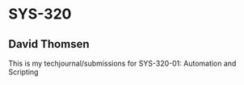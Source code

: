 # SYS-320
## David Thomsen
This is my techjournal/submissions for SYS-320-01: Automation and Scripting
